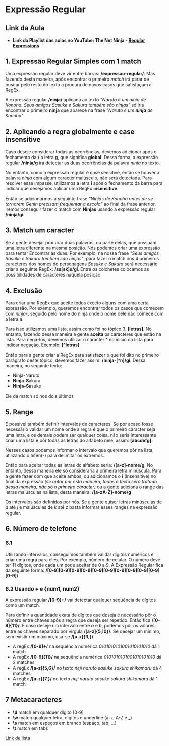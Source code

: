 # Expressão Regular

## Link da Aula
* **Link da Playlist das aulas no YouTube: The Net Ninja - [Regular Expressions](https://www.youtube.com/playlist?list=PL4cUxeGkcC9g6m_6Sld9Q4jzqdqHd2HiD)**

## 1. Expressão Regular Simples com 1 match

Uma expressão regular deve vir entre barras: **/expressao-regular/**. Mas fazendo desta maneira, após encontrar o primeiro *match* irá parar de buscar pelo resto do texto a procura de novos casos que satisfaçam a RegEx. 

A expressão regular **/ninja/** aplicada ao texto *"Naruto é um ninja de Konoha. Seus amigos Sasuke e Sakura também são ninjas"* só iria encontrar o primeiro **ninja** que aparece na frase *"Naruto é um **ninja** de Konoha"*.

## 2. Aplicando a regra globalmente e case insensitive

Caso deseje considerar todas as ocorrências, devemos adicionar após o fechamento da **/** a letra **g**, que significa **global**. Dessa forma, a expressão regular **/ninja/g** irá detectar as duas ocorrências da palavra *ninja* no texto.

No entanto, como a expressão regular é case sensitive, então se houver a palavra *ninja* com algum caracter maiúsculo, não será detectada. Para resolver esse impasse, utilizamos a letra **i** após o fechamento da barra para indicar que desejamos aplicar uma RegEx **insensitive**.

Então se adicionarmos a seguinte frase *"Ninjas de Konoha antes de se tornarem Genin precisam frequentar a escola"* ao final da frase anterior, iremos conseguir fazer o match com **Ninjas** usando a expressão regular **/ninja/gi**.

## 3. Match um caracter

Se a gente desejar procurar duas palavras, ou parte delas, que possuam uma letra diferente na mesma posição. Nós podemos criar uma expressão para tentar Encontrar as duas. Por exemplo, na nossa frase *"Seus amigos Sasuke e Sakura também são ninjas"*, para fazer o match nos 4 primeiros caracteres dos nomes do personagens *Sasuke* e *Sakura* será necessário criar a seguinte RegEx: **/sa[sk]u/gi**. Entre os colchetes colocamos as possibilidades de caracteres naquela posição

## 4. Exclusão

Para criar uma RegEx que aceite todos exceto alguns com uma certa expressão. Por exemplo, queremos encontrar todos os casos que comecem com *ninja-*, seguido pelo nome do ninja onde o nome dele não comece com a letra **n**.

Para isso utilizamos uma lista, assim como foi no tópico 3. **[letras]**. No entanto, fazendo dessa maneira a gente **aceita** os caracteres que estão na lista. Para negá-los, devemos utilizar o caracter **^** no início da lista para indicar negação. Exemplo: **[^letras]**.

Então para a gente criar a RegEx para satisfazer o que foi dito no primeiro parágrafo deste tópico, devemos fazer assim: **/ninja-[^n]/gi**. Dessa maneira, no seguinte texto:

* Ninja-Naruto
* **Ninja-S**akura
* **Ninja-S**asuke

Ele dá match só nos dois últimos


## 5. Range

É possível também definir intervalos de caracteres. Se por acaso fosse necessário validar um nome onde a regra é que o primeiro caracter seja uma letra, e os demais podem ser qualquer coisa, não seria interessante criar uma lista e pôr todas as letras do alfabeto nele, assim: **[abcdefg]**.

Nesses casos podemos informar o intervalo que queremos pôr na lista, utilizando o hífen(**-**) para delimitar os extremos.

Então para aceitar todas as letras do alfabeto seria: **/[a-z]-nome/g**. No entanto, dessa maneira ele só consideraria a primeira letra minúscula. Para a gente fazer com que aceite ambos, ou adicionamos o **i** (insensitive) no final da expressão *(se optar por esta maneira, todos o texto será tratado dessa maneira, não só o primeiro caracter)* ou a gente adiciona o range das letras maiúsculas na lista, desta maneira: **/[a-zA-Z]-nome/g**

Os intervalos são definidos por nós. Se a gente quiser letras minúsculas de *a* até *j* e maiúsculas de *k* até *z* basta informar esses ranges na expressão regular.

## 6. Número de telefone

### 6.1

Utilizando intervalos, conseguimos também validar dígitos numéricos e criar uma regra para eles. Por exemplo, número de celular. O número deve ter 11 dígitos, onde cada um pode aceitar de 0 a 9. A Expressão Regular fica da seguinte forma: **/[0-9][0-9][0-9][0-9][0-9][0-9][0-9][0-9][0-9][0-9][0-9]/**

### 6.2 Usando + e {num1, num2}

A expressão regular **/[0-9]+/** vai detectar qualquer sequência de dígitos como um match. 

Para definir a quantidade exata de dígitos que deseja é necessário pôr o número entre chaves após a regra que deseja ser repetido. Então fica **/[0-9]{11}/**. E caso deseje um intervalo entre *a* e *b*, podemos pôr os valores entre as chaves separado por vírgula **/[a-z]{5,10}/**. Se desejar um mínimo, sem existir um máximo, usa-se **/[a-z]{3,}/**

- A regEx **/[0-9]+/** na sequência numérica *0101010101001010101010* dá 1 match
- A regEx **/[0-9]{11}/** na sequência numérica *0101010101001010101010* dá 2 matches
- A regEx **/[a-z]{5,6}/** no texto *neji naruto sasuke sakura shikamaru* dá 4 matches
- A regEx **/[a-z]{7,}/** no texto *neji naruto sasuke sakura shikamaru* dá 1 match

## 7 Metacaracteres

* **\d** match em qualquer dígito [0-9]
* **\w** match qualquer letra, dígitos e underline (a-z, A-Z e _)
* **\s** match em espeços em branco (espaço, tab, ...)
* **\t** match em tabs

[Link de lista](https://www.w3schools.com/jsref/jsref_obj_regexp.asp)
